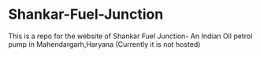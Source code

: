 # Shankar-Fuel-Junction
This is a repo for the website of Shankar Fuel Junction- An Indian Oil petrol pump in Mahendargarh,Haryana
(Currently it is not hosted)
